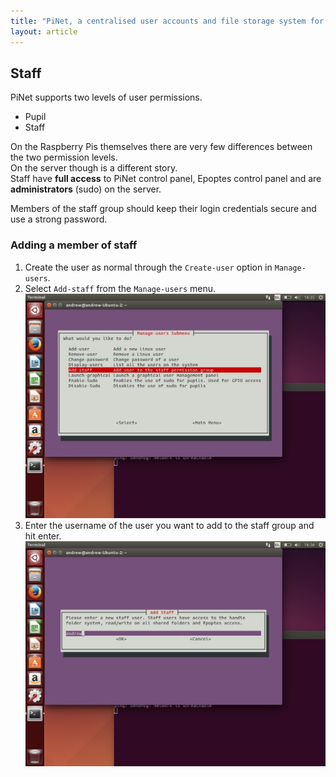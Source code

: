 ```yaml
---
title: "PiNet, a centralised user accounts and file storage system for a Raspberry Pi classroom."
layout: article
---
```


## Staff


PiNet supports two levels of user permissions.
- Pupil
- Staff

On the Raspberry Pis themselves there are very few differences between the two permission levels.   
On the server though is a different story.    
Staff have **full access** to PiNet control panel, Epoptes control panel and are **administrators** (sudo) on the server.   

Members of the staff group should keep their login credentials secure and use a strong password.   

### Adding a member of staff
1. Create the user as normal through the ```Create-user``` option in ```Manage-users```.
2. Select ```Add-staff``` from the ```Manage-users``` menu.    
![](/assets/images/Add-staff-1.jpeg)    
3. Enter the username of the user you want to add to the staff group and hit enter.   
![](/assets/images/Add-staff-2.jpeg)    
